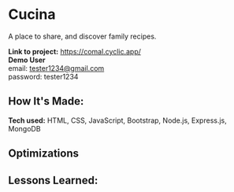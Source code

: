 # Cucina
A place to share, and discover family recipes.

**Link to project:** https://comal.cyclic.app/ <br>
**Demo User** <br>
email: tester1234@gmail.com <br>
password: tester1234




## How It's Made:

**Tech used:** HTML, CSS, JavaScript, Bootstrap, Node.js, Express.js, MongoDB



## Optimizations


## Lessons Learned:




